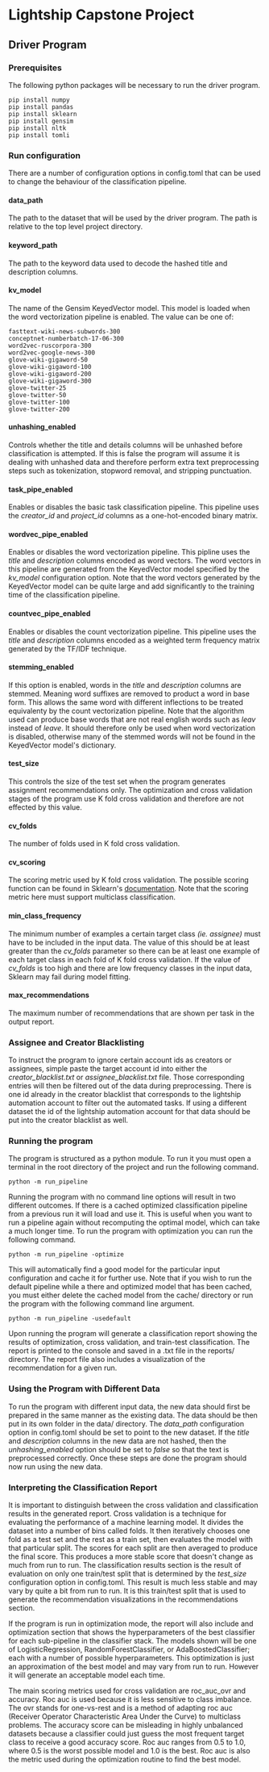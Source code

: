 # Lightship Capstone Project
## Driver Program

### Prerequisites

The following python packages will be necessary to run the driver program.

```
pip install numpy
pip install pandas
pip install sklearn
pip install gensim
pip install nltk
pip install tomli
```

### Run configuration

There are a number of configuration options in config.toml that can be used to change the behaviour of the classification pipeline.

#### data_path

The path to the dataset that will be used by the driver program. The path is relative to the top level project directory.

#### keyword_path

The path to the keyword data used to decode the hashed title and description columns.

#### kv_model

The name of the Gensim KeyedVector model. This model is loaded when the word vectorization pipeline is enabled. The value can be one of:

```
fasttext-wiki-news-subwords-300
conceptnet-numberbatch-17-06-300
word2vec-ruscorpora-300
word2vec-google-news-300
glove-wiki-gigaword-50
glove-wiki-gigaword-100
glove-wiki-gigaword-200
glove-wiki-gigaword-300
glove-twitter-25
glove-twitter-50
glove-twitter-100
glove-twitter-200
```

#### unhashing_enabled

Controls whether the title and details columns will be unhashed before classification is attempted. If this is false the program will assume it is dealing with unhashed data and therefore perform extra text preprocessing steps such as tokenization, stopword removal, and stripping punctuation.

#### task_pipe_enabled

Enables or disables the basic task classification pipeline. This pipeline uses the *creator_id* and *project_id* columns as a one-hot-encoded binary matrix.

#### wordvec_pipe_enabled

Enables or disables the word vectorization pipeline. This pipline uses the *title* and *description* columns encoded as word vectors. The word vectors in this pipeline are generated from the KeyedVector model specified by the *kv_model* configuration option. Note that the word vectors generated by the KeyedVector model can be quite large and add significantly to the training time of the classification pipeline.

#### countvec_pipe_enabled

Enables or disables the count vectorization pipeline. This pipeline uses the *title* and *description* columns encoded as a weighted term frequency matrix generated by the TF/IDF technique.

#### stemming_enabled

If this option is enabled, words in the *title* and *description* columns are stemmed. Meaning word suffixes are removed to product a word in base form. This allows the same word with different inflections to be treated equivalenty by the count vectorization pipeline. Note that the algorithm used can produce base words that are not real english words such as *leav* instead of *leave*. It should therefore only be used when word vectorization is disabled, otherwise many of the stemmed words will not be found in the KeyedVector model's dictionary.

#### test_size

This controls the size of the test set when the program generates assignment recommendations only. The optimization and cross validation stages of the program use K fold cross validation and therefore are not effected by this value.

#### cv_folds

The number of folds used in K fold cross validation.

#### cv_scoring

The scoring metric used by K fold cross validation. The possible scoring function can be found in Sklearn's [documentation](https://scikit-learn.org/stable/modules/model_evaluation.html). Note that the scoring metric here must support multiclass classification.

#### min_class_frequency

The minimum number of examples a certain target class *(ie. assignee)* must have to be included in the input data. The value of this should be at least greater than the *cv_folds* parameter so there can be at least one example of each target class in each fold of K fold cross validation. If the value of *cv_folds* is too high and there are low frequency classes in the input data, Sklearn may fail during model fitting.

#### max_recommendations

The maximum number of recommendations that are shown per task in the output report.

### Assignee and Creator Blacklisting

To instruct the program to ignore certain account ids as creators or assignees, simple paste the target account id into either the *creator_blacklist.txt* or *assignee_blacklist.txt* file. Those corresponding entries will then be filtered out of the data during preprocessing. There is one id already in the creator blacklist that corresponds to the lightship automation account to filter out the automated tasks. If using a different dataset the id of the lightship automation account for that data should be put into the creator blacklist as well.

### Running the program

The program is structured as a python module. To run it you must open a terminal in the root directory of the project and run the following command.

```
python -m run_pipeline
```

Running the program with no command line options will result in two different outcomes. If there is a cached optimized classification pipeline from a previous run it will load and use it. This is useful when you want to run a pipeline again without recomputing the optimal model, which can take a much longer time. To run the program with optimization you can run the following command.

```
python -m run_pipeline -optimize
```

This will automatically find a good model for the particular input configuration and cache it for further use. Note that if you wish to run the default pipeline while a there and optimized model that has been cached, you must either delete the cached model from the cache/ directory or run the program with the following command line argument.

```
python -m run_pipeline -usedefault
```

Upon running the program will generate a classification report showing the results of optimization, cross validation, and train-test classification. The report is printed to the console and saved in a .txt file in the reports/ directory. The report file also includes a visualization of the recommendation for a given run.

### Using the Program with Different Data

To run the program with different input data, the new data should first be prepared in the same manner as the existing data. The data should be then put in its own folder in the data/ directory. The *data_path* configuration option in config.toml should be set to point to the new dataset. If the *title* and *description* columns in the new data are not hashed, then the *unhashing_enabled* option should be set to *false* so that the text is preprocessed correctly. Once these steps are done the program should now run using the new data.

### Interpreting the Classification Report

It is important to distinguish between the cross validation and classification results in the generated report. Cross validation is a technique for evaluating the performance of a machine learning model. It divides the dataset into a number of bins called folds. It then iteratively chooses one fold as a test set and the rest as a train set, then evaluates the model with that particular split. The scores for each split are then averaged to produce the final score. This produces a more stable score that doesn't change as much from run to run. The classification results section is the result of evaluation on only one train/test split that is determined by the *test_size* configuration option in config.toml. This result is much less stable and may vary by quite a bit from run to run. It is this train/test split that is used to generate the recommendation visualizations in the recommendations section.

If the program is run in optimization mode, the report will also include and optimization section that shows the hyperparameters of the best classifier for each sub-pipeline in the classifier stack. The models shown will be one of LogisticRegression, RandomForestClassifier, or AdaBoostedClassifier; each with a number of possible hyperparameters. This optimization is just an approximation of the best model and may vary from run to run. However it will generate an acceptable model each time.

The main scoring metrics used for cross validation are roc_auc_ovr and accuracy. Roc auc is used because it is less sensitive to class imbalance. The ovr stands for one-vs-rest and is a method of adapting roc auc (Receiver Operator Characteristic Area Under the Curve) to multiclass problems. The accuracy score can be misleading in highly unbalanced datasets because a classifier could just guess the most frequent target class to receive a good accuracy score. Roc auc ranges from 0.5 to 1.0, where 0.5 is the worst possible model and 1.0 is the best. Roc auc is also the metric used during the optimization routine to find the best model.
